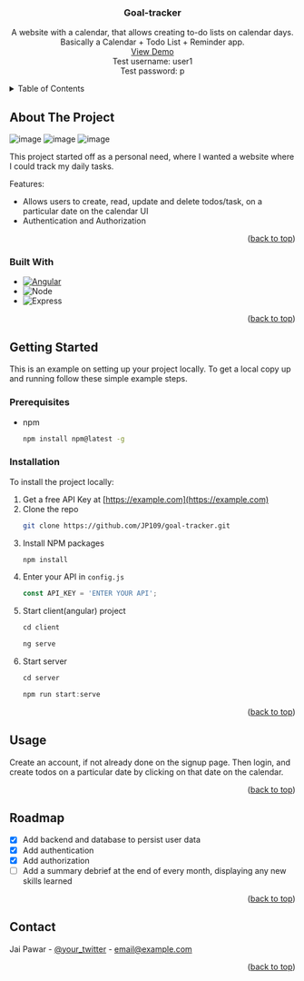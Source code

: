 <a name="readme-top"></a>

<!-- PROJECT LOGO
<br />
<div align="center">
  <a href="https://github.com/JP109/goal-tracker">
    <img src="images/logo.png" alt="Logo" width="80" height="80">
  </a>
-->

  <h3 align="center">Goal-tracker</h3>

  <p align="center">
    A website with a calendar, that allows creating to-do lists on calendar days. Basically a Calendar + Todo List + Reminder app.
    <!-- <br />
    <a href=""><strong>Explore the docs »</strong></a>
    <br /> -->
    <br />
    <a href="https://goal-tracker-ct9g.onrender.com/">View Demo</a>
    <br />
    Test username: user1
    <br />
    Test password: p
    <!-- ·
    <a href="">Report Bug</a>
    ·
    <a href="">Request Feature</a> -->
  </p>
</div>



<!-- TABLE OF CONTENTS -->
<details>
  <summary>Table of Contents</summary>
  <ol>
    <li>
      <a href="#about-the-project">About The Project</a>
      <ul>
        <li><a href="#built-with">Built With</a></li>
      </ul>
    </li>
    <li>
      <a href="#getting-started">Getting Started</a>
      <ul>
        <li><a href="#prerequisites">Prerequisites</a></li>
        <li><a href="#installation">Installation</a></li>
      </ul>
    </li>
    <li><a href="#usage">Usage</a></li>
    <li><a href="#roadmap">Roadmap</a></li>
    <li><a href="#contact">Contact</a></li>
  </ol>
</details>



<!-- ABOUT THE PROJECT -->
## About The Project

<!-- [![Product Name Screen Shot][product-screenshot]](https://example.com) -->
![image](https://github.com/JP109/Goal-tracker-calendar/assets/60847674/1abbe047-a78f-4094-860c-ae7e116d0dca)
![image](https://github.com/JP109/Goal-tracker-calendar/assets/60847674/98d1aa49-f198-4dd4-8287-e770b3c241d5)
![image](https://github.com/JP109/Goal-tracker-calendar/assets/60847674/c6aa3d50-ab2c-4ef1-b8fb-189d5ce6c32f)


This project started off as a personal need, where I wanted a website where I could track my daily tasks. 

Features:
* Allows users to create, read, update and delete todos/task, on a particular date on the calendar UI
* Authentication and Authorization

<p align="right">(<a href="#readme-top">back to top</a>)</p>



### Built With

* [![Angular][Angular.io]][Angular-url]
* ![Node][Node.js]
* ![Express][Express.js]

<p align="right">(<a href="#readme-top">back to top</a>)</p>



<!-- GETTING STARTED -->
## Getting Started

This is an example on setting up your project locally.
To get a local copy up and running follow these simple example steps.

### Prerequisites

* npm
  ```sh
  npm install npm@latest -g
  ```

### Installation

To install the project locally:

1. Get a free API Key at [https://example.com](https://example.com)
2. Clone the repo
   ```sh
   git clone https://github.com/JP109/goal-tracker.git
   ```
3. Install NPM packages
   ```sh
   npm install
   ```
4. Enter your API in `config.js`
   ```js
   const API_KEY = 'ENTER YOUR API';
   ```
5. Start client(angular) project
   ```js
   cd client
   ```
   ```js
   ng serve
   ```
5. Start server
   ```js
   cd server
   ```
   ```js
   npm run start:serve
   ```

<p align="right">(<a href="#readme-top">back to top</a>)</p>


<!-- USAGE EXAMPLES -->
## Usage

Create an account, if not already done on the signup page. Then login, and create todos on a particular date by clicking on that date on the calendar.

<p align="right">(<a href="#readme-top">back to top</a>)</p>



<!-- ROADMAP -->
## Roadmap

- [x] Add backend and database to persist user data
- [x] Add authentication
- [x] Add authorization
- [ ] Add a summary debrief at the end of every month, displaying any new skills learned

<p align="right">(<a href="#readme-top">back to top</a>)</p>



<!-- CONTACT -->
## Contact

Jai Pawar - [@your_twitter](https://twitter.com/your_username) - email@example.com

<p align="right">(<a href="#readme-top">back to top</a>)</p>



<!-- MARKDOWN LINKS & IMAGES -->
<!-- https://www.markdownguide.org/basic-syntax/#reference-style-links -->
[contributors-shield]: https://img.shields.io/github/contributors/othneildrew/Best-README-Template.svg?style=for-the-badge
[contributors-url]: https://github.com/othneildrew/Best-README-Template/graphs/contributors
[forks-shield]: https://img.shields.io/github/forks/othneildrew/Best-README-Template.svg?style=for-the-badge
[forks-url]: https://github.com/othneildrew/Best-README-Template/network/members
[stars-shield]: https://img.shields.io/github/stars/othneildrew/Best-README-Template.svg?style=for-the-badge
[stars-url]: https://github.com/othneildrew/Best-README-Template/stargazers
[issues-shield]: https://img.shields.io/github/issues/othneildrew/Best-README-Template.svg?style=for-the-badge
[issues-url]: https://github.com/othneildrew/Best-README-Template/issues
[license-shield]: https://img.shields.io/github/license/othneildrew/Best-README-Template.svg?style=for-the-badge
[license-url]: https://github.com/othneildrew/Best-README-Template/blob/master/LICENSE.txt
[linkedin-shield]: https://img.shields.io/badge/-LinkedIn-black.svg?style=for-the-badge&logo=linkedin&colorB=555
[linkedin-url]: https://linkedin.com/in/othneildrew
[product-screenshot]: images/screenshot.png
[Next.js]: https://img.shields.io/badge/next.js-000000?style=for-the-badge&logo=nextdotjs&logoColor=white
[Next-url]: https://nextjs.org/
[React.js]: https://img.shields.io/badge/React-20232A?style=for-the-badge&logo=react&logoColor=61DAFB
[React-url]: https://reactjs.org/
[Vue.js]: https://img.shields.io/badge/Vue.js-35495E?style=for-the-badge&logo=vuedotjs&logoColor=4FC08D
[Vue-url]: https://vuejs.org/
[Angular.io]: https://img.shields.io/badge/Angular-DD0031?style=for-the-badge&logo=angular&logoColor=white
[Angular-url]: https://angular.io/
[Svelte.dev]: https://img.shields.io/badge/Svelte-4A4A55?style=for-the-badge&logo=svelte&logoColor=FF3E00
[Svelte-url]: https://svelte.dev/
[Laravel.com]: https://img.shields.io/badge/Laravel-FF2D20?style=for-the-badge&logo=laravel&logoColor=white
[Laravel-url]: https://laravel.com
[Bootstrap.com]: https://img.shields.io/badge/Bootstrap-563D7C?style=for-the-badge&logo=bootstrap&logoColor=white
[Bootstrap-url]: https://getbootstrap.com
[JQuery.com]: https://img.shields.io/badge/jQuery-0769AD?style=for-the-badge&logo=jquery&logoColor=white
[JQuery-url]: https://jquery.com 
[Express.js]: https://img.shields.io/badge/Express.js-404D59?style=for-the-badge
[Node.js]: 	https://img.shields.io/badge/Node.js-43853D?style=for-the-badge&logo=node.js&logoColor=white
